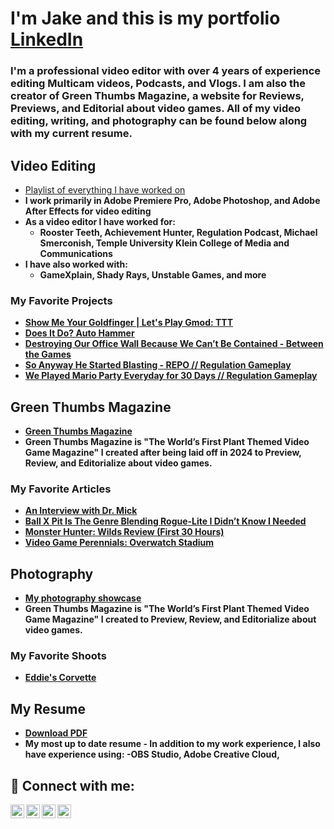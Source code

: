<h1>I'm Jake and this is my portfolio <br/><a href="https://www.linkedin.com/in/jakegatwork/">LinkedIn</a></h1>

<h3>I'm a professional video editor with over 4 years of experience editing Multicam videos, Podcasts, and Vlogs.  I am also the creator of Green Thumbs Magazine, a website for Reviews, Previews, and Editorial about video games. All of my video editing, writing, and photography can be found below along with my current resume.</h3>

<h2> Video Editing </h2>

- [Playlist of everything I have worked on](https://www.youtube.com/playlist?list=PLae0XHa7XkVSeNrEwWin3kwnWhHJ260jn)
- <b>I work primarily in Adobe Premiere Pro, Adobe Photoshop, and Adobe After Effects for video editing
- <b>As a video editor I have worked for: </b>
  - Rooster Teeth, Achievement Hunter, Regulation Podcast, Michael Smerconish, Temple University Klein College of Media and Communications
- <b>I have also worked with: </b>
  - GameXplain, Shady Rays, Unstable Games, and more  


<h3> My Favorite Projects </h3>

- [Show Me Your Goldfinger | Let's Play Gmod: TTT](https://youtu.be/Ic4gudONkp0?si=CIXRo22W2vMS6yOJ)
- [Does It Do? Auto Hammer](https://youtu.be/C1E8LhrPmi8?si=YCYMRlJvHvrH1Rpt)
- [Destroying Our Office Wall Because We Can’t Be Contained - Between the Games](https://youtu.be/5zpdMuh3sjk?si=ltzkHcZR6_yiOA3W)
- [So Anyway He Started Blasting - REPO // Regulation Gameplay](https://youtu.be/clqr1SR2g_0?si=xKglusVGyxUHGETe)
- [We Played Mario Party Everyday for 30 Days // Regulation Gameplay](https://youtu.be/N4zXl-73tjU?si=GUmEalKosEOG8YSf)


<h2> Green Thumbs Magazine </h2>

- [Green Thumbs Magazine](https://greenthumbsmag.com/)
- <b>Green Thumbs Magazine is "The World’s First Plant Themed Video Game Magazine" I created after being laid off in 2024 to Preview, Review, and Editorialize about video games. </b>



<h3> My Favorite Articles </h3>

- [An Interview with Dr. Mick](https://greenthumbsmag.com/2025/01/12/an-interview-with-dr-mick/)
- [Ball X Pit Is The Genre Blending Rogue-Lite I Didn’t Know I Needed](https://greenthumbsmag.com/2025/06/13/ball-x-pit-is-the-genre-blending-rogue-lite-i-didnt-know-i-needed/)
- [Monster Hunter: Wilds Review (First 30 Hours)](https://greenthumbsmag.com/2025/03/14/monster-hunter-wilds-review-first-30-hours/)
- [Video Game Perennials: Overwatch Stadium](https://greenthumbsmag.com/2025/05/10/video-game-perennials-overwatch-stadium/)



<h2> Photography </h2>

- [My photography showcase](https://greenthumbsmag.com/)
- <b>Green Thumbs Magazine is "The World’s First Plant Themed Video Game Magazine" I created to Preview, Review, and Editorialize about video games. </b>



<h3> My Favorite Shoots </h3>

- [Eddie's Corvette](https://greenthumbsmag.com/2025/01/12/an-interview-with-dr-mick/)



<h2> My Resume </h2>

- [Download PDF](https://greenthumbsmag.com/)
- <b>My most up to date resume</b>
  -<b> In addition to my work experience, I also have experience using: </b>
    -OBS Studio, Adobe Creative Cloud, 


<h2> 🤳 Connect with me:</h2>

[<img align="left" alt="JoshMadakor | YouTube" width="22px" src="https://cdn.jsdelivr.net/npm/simple-icons@v3/icons/youtube.svg" />][youtube]
[<img align="left" alt="JoshMadakor | Twitter" width="22px" src="https://cdn.jsdelivr.net/npm/simple-icons@v3/icons/twitter.svg" />][twitter]
[<img align="left" alt="JoshMadakor | LinkedIn" width="22px" src="https://cdn.jsdelivr.net/npm/simple-icons@v3/icons/linkedin.svg" />][linkedin]
[<img align="left" alt="JoshMadakor | Instagram" width="22px" src="https://cdn.jsdelivr.net/npm/simple-icons@v3/icons/instagram.svg" />][instagram]

[twitter]: https://twitter.com/joshmadakor
[youtube]: https://www.youtube.com/c/joshmadakor
[instagram]: https://www.instagram.com/joshmadakor/
[linkedin]: https://linkedin.com/in/joshmadakor

<!--
**joshmadakor1/joshmadakor1** is a ✨ _special_ ✨ repository because its `README.md` (this file) appears on your GitHub profile.

Here are some ideas to get you started:

- 🔭 I’m currently working on ...
- 🌱 I’m currently learning ...
- 👯 I’m looking to collaborate on ...
- 🤔 I’m looking for help with ...
- 💬 Ask me about ...
- 📫 How to reach me: ...
- 😄 Pronouns: ...
- ⚡ Fun fact: ...
-->
